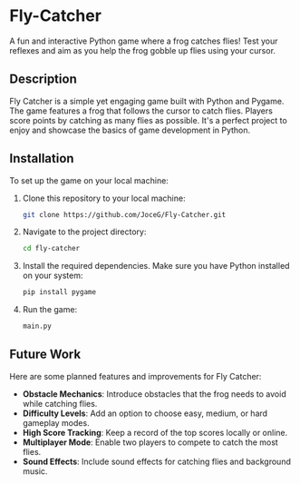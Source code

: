 # Fly-Catcher
A fun and interactive Python game where a frog catches flies! Test your reflexes and aim as you help the frog gobble up flies using your cursor.

## Description
Fly Catcher is a simple yet engaging game built with Python and Pygame. The game features a frog that follows the cursor to catch flies. Players score points by catching as many flies as possible. It's a perfect project to enjoy and showcase the basics of game development in Python.

## Installation
To set up the game on your local machine:

1. Clone this repository to your local machine:
   ```bash
   git clone https://github.com/JoceG/Fly-Catcher.git

2. Navigate to the project directory:
   ```bash
   cd fly-catcher
   
3. Install the required dependencies. Make sure you have Python installed on your system:
   ```bash
   pip install pygame

4. Run the game:
   ```bash
   main.py

## Future Work
Here are some planned features and improvements for Fly Catcher:

- **Obstacle Mechanics**: Introduce obstacles that the frog needs to avoid while catching flies.
- **Difficulty Levels**: Add an option to choose easy, medium, or hard gameplay modes.
- **High Score Tracking**: Keep a record of the top scores locally or online.
- **Multiplayer Mode**: Enable two players to compete to catch the most flies.
- **Sound Effects**: Include sound effects for catching flies and background music.

